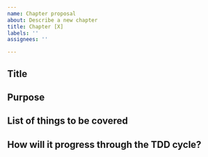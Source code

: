 ```yaml
---
name: Chapter proposal
about: Describe a new chapter
title: Chapter [X]
labels: ''
assignees: ''

---
```


## Title

## Purpose

## List of things to be covered

## How will it progress through the TDD cycle?
